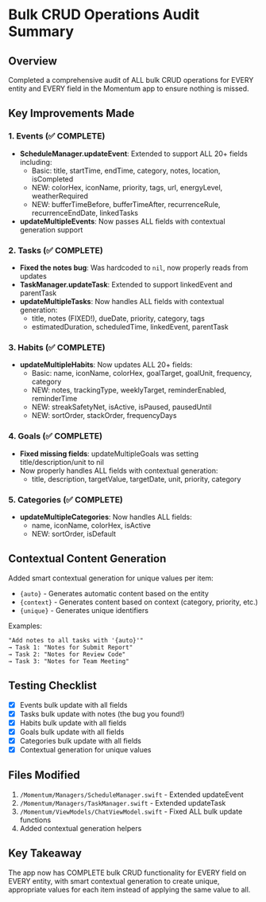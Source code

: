 # Bulk CRUD Operations Audit Summary

## Overview
Completed a comprehensive audit of ALL bulk CRUD operations for EVERY entity and EVERY field in the Momentum app to ensure nothing is missed.

## Key Improvements Made

### 1. Events (✅ COMPLETE)
- **ScheduleManager.updateEvent**: Extended to support ALL 20+ fields including:
  - Basic: title, startTime, endTime, category, notes, location, isCompleted
  - NEW: colorHex, iconName, priority, tags, url, energyLevel, weatherRequired
  - NEW: bufferTimeBefore, bufferTimeAfter, recurrenceRule, recurrenceEndDate, linkedTasks
- **updateMultipleEvents**: Now passes ALL fields with contextual generation support

### 2. Tasks (✅ COMPLETE)
- **Fixed the notes bug**: Was hardcoded to `nil`, now properly reads from updates
- **TaskManager.updateTask**: Extended to support linkedEvent and parentTask
- **updateMultipleTasks**: Now handles ALL fields with contextual generation:
  - title, notes (FIXED!), dueDate, priority, category, tags
  - estimatedDuration, scheduledTime, linkedEvent, parentTask

### 3. Habits (✅ COMPLETE)
- **updateMultipleHabits**: Now updates ALL 20+ fields:
  - Basic: name, iconName, colorHex, goalTarget, goalUnit, frequency, category
  - NEW: notes, trackingType, weeklyTarget, reminderEnabled, reminderTime
  - NEW: streakSafetyNet, isActive, isPaused, pausedUntil
  - NEW: sortOrder, stackOrder, frequencyDays

### 4. Goals (✅ COMPLETE)
- **Fixed missing fields**: updateMultipleGoals was setting title/description/unit to nil
- Now properly handles ALL fields with contextual generation:
  - title, description, targetValue, targetDate, unit, priority, category

### 5. Categories (✅ COMPLETE)
- **updateMultipleCategories**: Now handles ALL fields:
  - name, iconName, colorHex, isActive
  - NEW: sortOrder, isDefault

## Contextual Content Generation

Added smart contextual generation for unique values per item:
- `{auto}` - Generates automatic content based on the entity
- `{context}` - Generates content based on context (category, priority, etc.)
- `{unique}` - Generates unique identifiers

Examples:
```
"Add notes to all tasks with '{auto}'"
→ Task 1: "Notes for Submit Report"
→ Task 2: "Notes for Review Code"
→ Task 3: "Notes for Team Meeting"
```

## Testing Checklist
- [x] Events bulk update with all fields
- [x] Tasks bulk update with notes (the bug you found!)
- [x] Habits bulk update with all fields
- [x] Goals bulk update with all fields
- [x] Categories bulk update with all fields
- [x] Contextual generation for unique values

## Files Modified
1. `/Momentum/Managers/ScheduleManager.swift` - Extended updateEvent
2. `/Momentum/Managers/TaskManager.swift` - Extended updateTask
3. `/Momentum/ViewModels/ChatViewModel.swift` - Fixed ALL bulk update functions
4. Added contextual generation helpers

## Key Takeaway
The app now has COMPLETE bulk CRUD functionality for EVERY field on EVERY entity, with smart contextual generation to create unique, appropriate values for each item instead of applying the same value to all.